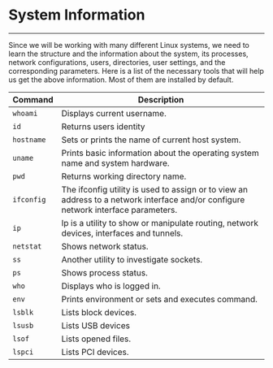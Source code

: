 # System Information

------

Since we will be working with many different Linux systems, we need  to learn the structure and the information about the system, its  processes, network configurations, users, directories, user settings,  and the corresponding parameters. Here is a list of the necessary tools  that will help us get the above information. Most of them are installed  by default.

| **Command** | **Description**                                              |
| ----------- | ------------------------------------------------------------ |
| `whoami`    | Displays current username.                                   |
| `id`        | Returns users identity                                       |
| `hostname`  | Sets or prints the name of current host system.              |
| `uname`     | Prints basic information about the operating system name and system hardware. |
| `pwd`       | Returns working directory name.                              |
| `ifconfig`  | The ifconfig utility is used to assign or to view an address to a  network interface and/or configure network interface parameters. |
| `ip`        | Ip is a utility to show or manipulate routing, network devices, interfaces and tunnels. |
| `netstat`   | Shows network status.                                        |
| `ss`        | Another utility to investigate sockets.                      |
| `ps`        | Shows process status.                                        |
| `who`       | Displays who is logged in.                                   |
| `env`       | Prints environment or sets and executes command.             |
| `lsblk`     | Lists block devices.                                         |
| `lsusb`     | Lists USB devices                                            |
| `lsof`      | Lists opened files.                                          |
| `lspci`     | Lists PCI devices.                                           |
